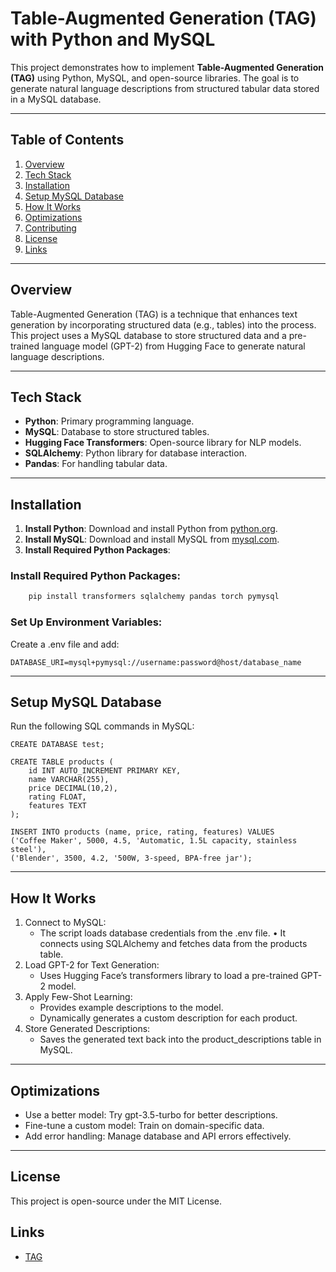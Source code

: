 # Table-Augmented Generation (TAG) with Python and MySQL

This project demonstrates how to implement **Table-Augmented Generation (TAG)** using Python, MySQL, and open-source libraries. The goal is to generate natural language descriptions from structured tabular data stored in a MySQL database.

---

## Table of Contents
1. [Overview](#overview)
2. [Tech Stack](#tech-stack)
3. [Installation](#installation)
4. [Setup MySQL Database](#setup-mysql-database)
5. [How It Works](#how-it-works)
6. [Optimizations](#optimizations)
7. [Contributing](#contributing)
8. [License](#license)
9. [Links](#Links)

---

## Overview
Table-Augmented Generation (TAG) is a technique that enhances text generation by incorporating structured data (e.g., tables) into the process. This project uses a MySQL database to store structured data and a pre-trained language model (GPT-2) from Hugging Face to generate natural language descriptions.

---

## Tech Stack
- **Python**: Primary programming language.
- **MySQL**: Database to store structured tables.
- **Hugging Face Transformers**: Open-source library for NLP models.
- **SQLAlchemy**: Python library for database interaction.
- **Pandas**: For handling tabular data.

---

## Installation
1. **Install Python**: Download and install Python from [python.org](https://www.python.org/).
2. **Install MySQL**: Download and install MySQL from [mysql.com](https://www.mysql.com/).
3. **Install Required Python Packages**:

### Install Required Python Packages:  


```bash
    pip install transformers sqlalchemy pandas torch pymysql
```

### Set Up Environment Variables:
Create a .env file and add:

```shell
DATABASE_URI=mysql+pymysql://username:password@host/database_name
```

---

## Setup MySQL Database

Run the following SQL commands in MySQL:

```shell
CREATE DATABASE test;

CREATE TABLE products (
    id INT AUTO_INCREMENT PRIMARY KEY,
    name VARCHAR(255),
    price DECIMAL(10,2),
    rating FLOAT,
    features TEXT
);

INSERT INTO products (name, price, rating, features) VALUES
('Coffee Maker', 5000, 4.5, 'Automatic, 1.5L capacity, stainless steel'),
('Blender', 3500, 4.2, '500W, 3-speed, BPA-free jar');
```

---

## How It Works

1. Connect to MySQL:
   - The script loads database credentials from the .env file.
       •	It connects using SQLAlchemy and fetches data from the products table.
2. Load GPT-2 for Text Generation:
   - Uses Hugging Face’s transformers library to load a pre-trained GPT-2 model.
3. Apply Few-Shot Learning:
   - Provides example descriptions to the model.
   - Dynamically generates a custom description for each product.
4. Store Generated Descriptions:
   - Saves the generated text back into the product_descriptions table in MySQL.

---

## Optimizations

- Use a better model: Try gpt-3.5-turbo for better descriptions.
- Fine-tune a custom model: Train on domain-specific data.
- Add error handling: Manage database and API errors effectively.

---


## License

This project is open-source under the MIT License.

## Links

- [TAG](https://mohammedjassimjasm.wixsite.com/blog/post/table-augmented-generation-tag)